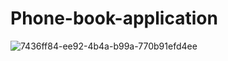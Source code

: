 # Phone-book-application

![7436ff84-ee92-4b4a-b99a-770b91efd4ee](https://github.com/Hans-Raj12/Phone-book-application/assets/75563900/7cebfc8a-95a7-4cdb-b036-5a30dc519ea4)
